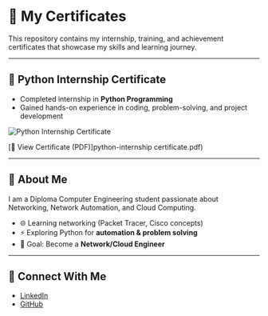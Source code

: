 # 📜 My Certificates  

This repository contains my internship, training, and achievement certificates that showcase my skills and learning journey.  

---

## 🐍 Python Internship Certificate  
- Completed internship in **Python Programming**  
- Gained hands-on experience in coding, problem-solving, and project development  

![Python Internship Certificate](Python_Internship_Certificate.png)  

[🔗 View Certificate (PDF)]python-internship certificate.pdf)

---

## 🚀 About Me  
I am a Diploma Computer Engineering student  passionate about Networking, Network Automation, and Cloud Computing.
- 🌐 Learning networking (Packet Tracer, Cisco concepts)  
- ⚡ Exploring Python for **automation & problem solving**  
- 🎯 Goal: Become a **Network/Cloud Engineer**  

---

## 🔗 Connect With Me  
- [LinkedIn](https://www.linkedin.com/in/vinodh-yemireddi-8b79522b9)  
- [GitHub](https://github.com/vinodh2008)  

